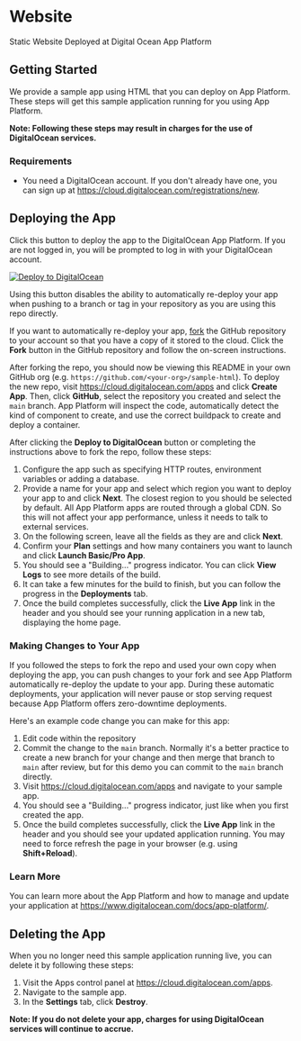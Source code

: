 # Website
Static Website Deployed at Digital Ocean App Platform


## Getting Started

We provide a sample app using HTML that you can deploy on App Platform. These steps will get this sample application running for you using App Platform.

**Note: Following these steps may result in charges for the use of DigitalOcean services.**

### Requirements

* You need a DigitalOcean account. If you don't already have one, you can sign up at https://cloud.digitalocean.com/registrations/new.

## Deploying the App

Click this button to deploy the app to the DigitalOcean App Platform. If you are not logged in, you will be prompted to log in with your DigitalOcean account.

[![Deploy to DigitalOcean](https://www.deploytodo.com/do-btn-blue.svg)](https://cloud.digitalocean.com/apps/new?repo=https://github.com/digitalocean/sample-html/tree/main)

Using this button disables the ability to automatically re-deploy your app when pushing to a branch or tag in your repository as you are using this repo directly.

If you want to automatically re-deploy your app, [fork](https://docs.github.com/en/github/getting-started-with-github/fork-a-repo) the GitHub repository to your account so that you have a copy of it stored to the cloud. Click the **Fork** button in the GitHub repository and follow the on-screen instructions.

After forking the repo, you should now be viewing this README in your own GitHub org (e.g. `https://github.com/<your-org>/sample-html`). To deploy the new repo, visit https://cloud.digitalocean.com/apps and click **Create App**. Then, click **GitHub**, select the repository you created and select the `main` branch. App Platform will inspect the code, automatically detect the kind of component to create, and use the correct buildpack to create and deploy a container.

After clicking the **Deploy to DigitalOcean** button or completing the instructions above to fork the repo, follow these steps:

1. Configure the app such as specifying HTTP routes, environment variables or adding a database.
1. Provide a name for your app and select which region you want to deploy your app to and click **Next**. The closest region to you should be selected by default. All App Platform apps are routed through a global CDN. So this will not affect your app performance, unless it needs to talk to external services.
1. On the following screen, leave all the fields as they are and click **Next**.
1. Confirm your **Plan** settings and how many containers you want to launch and click **Launch Basic/Pro App**.
1. You should see a "Building..." progress indicator. You can click **View Logs** to see more details of the build.
1. It can take a few minutes for the build to finish, but you can follow the progress in the **Deployments** tab.
1. Once the build completes successfully, click the **Live App** link in the header and you should see your running application in a new tab, displaying the home page.

### Making Changes to Your App

If you followed the steps to fork the repo and used your own copy when deploying the app, you can push changes to your fork and see App Platform automatically re-deploy the update to your app. During these automatic deployments, your application will never pause or stop serving request because App Platform offers zero-downtime deployments.

Here's an example code change you can make for this app:

1. Edit code within the repository
1. Commit the change to the `main` branch. Normally it's a better practice to create a new branch for your change and then merge that branch to `main` after review, but for this demo you can commit to the `main` branch directly.
1. Visit https://cloud.digitalocean.com/apps and navigate to your sample app.
1. You should see a "Building..." progress indicator, just like when you first created the app.
1. Once the build completes successfully, click the **Live App** link in the header and you should see your updated application running. You may need to force refresh the page in your browser (e.g. using **Shift+Reload**).

### Learn More

You can learn more about the App Platform and how to manage and update your application at https://www.digitalocean.com/docs/app-platform/.

## Deleting the App

When you no longer need this sample application running live, you can delete it by following these steps:
1. Visit the Apps control panel at https://cloud.digitalocean.com/apps.
2. Navigate to the sample app.
3. In the **Settings** tab, click **Destroy**.

**Note: If you do not delete your app, charges for using DigitalOcean services will continue to accrue.**